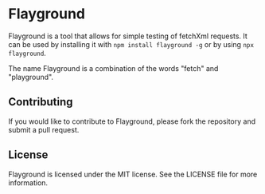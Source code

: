 # Flayground

Flayground is a tool that allows for simple testing of fetchXml requests. It can be used by installing it with `npm install flayground -g` or by using `npx flayground`.

The name Flayground is a combination of the words "fetch" and "playground".

## Contributing

If you would like to contribute to Flayground, please fork the repository and submit a pull request.

## License

Flayground is licensed under the MIT license. See the LICENSE file for more information.
